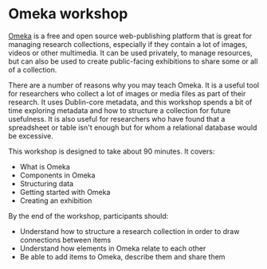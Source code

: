 # Omeka workshop

[Omeka](omeka.org) is a free and open source web-publishing platform that is great for managing research collections, especially if they contain a lot of images, videos or other multimedia. It can be used privately, to manage resources, but can also be used to create public-facing exhibitions to share some or all of a collection.

There are a number of reasons why you may teach Omeka. It is a useful tool for researchers who collect a lot of images or media files as part of their research. It uses Dublin-core metadata, and this workshop spends a bit of time exploring metadata and how to structure a collection for future usefulness. It is also useful for researchers who have found that a spreadsheet or table isn't enough but for whom a relational database would be excessive.

This workshop is designed to take about 90 minutes. It covers:
* What is Omeka
* Components in Omeka
* Structuring data
* Getting started with Omeka
* Creating an exhibition
 
By the end of the workshop, participants should:
* Understand how to structure a research collection in order to draw connections between items
* Understand how elements in Omeka relate to each other
* Be able to add items to Omeka, describe them and share them
